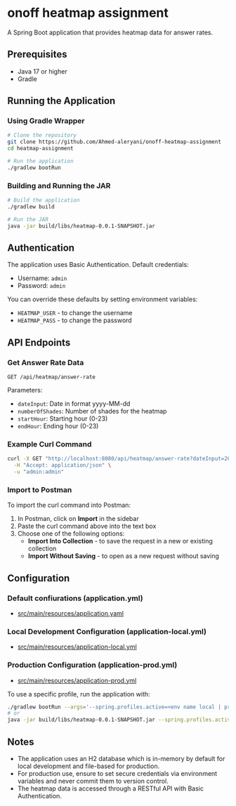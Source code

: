 # onoff heatmap assignment

A Spring Boot application that provides heatmap data for answer rates.

## Prerequisites

- Java 17 or higher
- Gradle

## Running the Application

### Using Gradle Wrapper

```bash
# Clone the repository
git clone https://github.com/Ahmed-aleryani/onoff-heatmap-assignment
cd heatmap-assignment

# Run the application
./gradlew bootRun
```

### Building and Running the JAR

```bash
# Build the application
./gradlew build

# Run the JAR
java -jar build/libs/heatmap-0.0.1-SNAPSHOT.jar
```

## Authentication

The application uses Basic Authentication. Default credentials:

- Username: `admin`
- Password: `admin`

You can override these defaults by setting environment variables:
- `HEATMAP_USER` - to change the username
- `HEATMAP_PASS` - to change the password

## API Endpoints

### Get Answer Rate Data

```
GET /api/heatmap/answer-rate
```

Parameters:
- `dateInput`: Date in format yyyy-MM-dd
- `numberOfShades`: Number of shades for the heatmap
- `startHour`: Starting hour (0-23)
- `endHour`: Ending hour (0-23)

### Example Curl Command

```bash
curl -X GET "http://localhost:8080/api/heatmap/answer-rate?dateInput=2025-04-28&numberOfShades=5&startHour=0&endHour=23" \
  -H "Accept: application/json" \
  -u "admin:admin"
```

### Import to Postman

To import the curl command into Postman:

1. In Postman, click on **Import** in the sidebar
2. Paste the curl command above into the text box
3. Choose one of the following options:
   - **Import Into Collection** - to save the request in a new or existing collection
   - **Import Without Saving** - to open as a new request without saving

## Configuration

### Default confiurations (application.yml) 

- [src/main/resources/application.yaml](src/main/resources/application.yml)

### Local Development Configuration (application-local.yml)

- [src/main/resources/application-local.yml](src/main/resources/application-local.yml)

### Production Configuration (application-prod.yml)

- [src/main/resources/application-prod.yml](src/main/resources/application-prod.yml)

To use a specific profile, run the application with:

```bash
./gradlew bootRun --args='--spring.profiles.active=<env name local | prod or leave empty for default>'
# or
java -jar build/libs/heatmap-0.0.1-SNAPSHOT.jar --spring.profiles.active=prod
```

## Notes

- The application uses an H2 database which is in-memory by default for local development and file-based for production.
- For production use, ensure to set secure credentials via environment variables and never commit them to version control.
- The heatmap data is accessed through a RESTful API with Basic Authentication. 